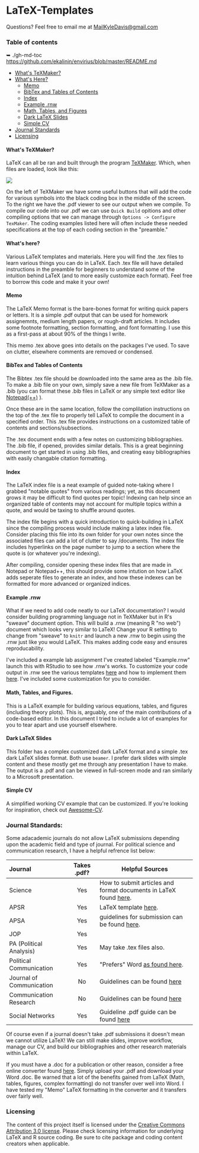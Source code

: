 
# LaTeX-Templates


Questions? Feel free to email me at MailKyleDavis@gmail.com



### Table of contents
➥ ./gh-md-toc https://github.com/ekalinin/envirius/blob/master/README.md

<!--ts-->
  * [What's TeXMaker?](#What's-TeXMaker?)
  * [What's Here?](#What's-Here)
    * [Memo](#Memo)
    * [BibTex and Tables of Contents](#BibTex-and-Tables-of-Contents)
    * [Index](#Index)
    * [Example .rnw](#Example-rnw)
    * [Math, Tables, and Figures](#Math-Tables-and-Figures)
    * [Dark LaTeX Slides](#Dark-LaTeX-Slides)
    * [Simple CV](#Simple-CV)
  * [Journal Standards](#Journal-Standards)
  * [Licensing](#Licensing)
<!--te-->


#### What's TeXMaker?
LaTeX can all be ran and built through the program [TeXMaker](http://www.xm1math.net/texmaker/). Which, when files are loaded, look like this:

  ![ ](https://raw.githubusercontent.com/KyleDavisGithub/LaTeX-Templates/master/Latex.png)
  
On the left of TeXMaker we have some useful buttons that will add the code for various symbols into the black coding box in the middle of the screen. To the right we have the .pdf viewer to see our output when we compile. To compile our code into our .pdf we can use `Quick Build` opitions and other compiling options that we can manage through `Options -> Configure TexMaker`. The coding examples listed here will often include these needed specifications at the top of each coding section in the "preamble."
 
#### What's here?
Various LaTeX templates and materials. Here you will find the .tex files to learn various things you can do in LaTeX. Each .tex file will have detailed instructions in the preamble for beginners to understand some of the intuition behind LaTeX (and to more easily customize each format). Feel free to borrow this code and make it your own! 

#### Memo
The LaTeX Memo format is the bare-bones format for writing quick papers or letters. It is a simple .pdf output that can be used for homework assignemnts, medium length papers, or rough-draft articles. It includes some footnote formatting, section formatting, and font formatting. I use this as a first-pass at about 90% of the things I write.

This memo .tex above goes into details on the packages I've used. To save on clutter, elsewhere comments are removed or condensed.

#### BibTex and Tables of Contents
The Bibtex .tex file should be downloaded into the same area as the .bib file. To make a .bib file on your own, simply save a new file from TeXMaker as a .bib (you can format these .bib files in LaTeX or any simple text editor like [Notepad(++)](https://notepad-plus-plus.org/) ). 

Once these are in the same location, follow the complilation instructions on the top of the .tex file to properly tell LaTeX to compile the document in a specified order. This .tex file provides instructions on a customized table of contents and sections/subsections. 

The .tex document ends with a few notes on customizing bibliographies. The .bib file, if opened, provides similar details. This is a great beginning document to get started in using .bib files, and creating easy bibliographies with easily changable citation formatting. 

#### Index 
The LaTeX index file is a neat example of guided note-taking where I grabbed "notable quotes" from various readings; yet, as this document grows it may be difficult to find quotes per topic! Indexing can help since an organized table of contents may not account for multiple topics within a quote, and would be taxing to shuffle around quotes. 

The index file begins with a quick introduction to quick-building in LaTeX since the compiling process would include making a latex index file. Consider placing this file into its own folder for your own notes since the associated files can add a lot of clutter to say /documents. The index file includes hyperlinks on the page number to jump to a section where the quote is (or whatever you're indexing). 

After compiling, consider opening these index files that are made in Notepad or Notepad++, this should provide some intution on how LaTeX adds seperate files to generate an index, and how these indexes can be formatted for more advanced or organized indices. 

#### Example .rnw
What if we need to add code neatly to our LaTeX documentation? I would consider building programming language not in TeXMaker but in R's "sweave" document option. This will build a .rnw (meaning R "no web") document which looks very similar to LaTeX! Change your R setting to change from "sweave" to `knitr` and launch a new .rnw to begin using the .rnw just like you would LaTeX. This makes adding code easy and ensures reproducability. 

I've included a example lab assignment I've created labeled "Example.rnw" launch this with RStudio to see how .rnw's works. To customize your code output in .rnw see the various templates [here](http://animation.r-forge.r-project.org/knitr/) and how to implement them [here]( https://github.com/yihui/knitr/blob/master/inst/examples/knitr-themes.Rnw). I've included some customization for you to consider.

#### Math, Tables, and Figures.
This is a LaTeX example for building various equations, tables, and figures (including theory plots). This is, arguably, one of the main contributions of a code-based editor. In this document I tried to include a lot of examples for you to tear apart and use yourself elsewhere. 

#### Dark LaTeX Slides
This folder has a complex customized dark LaTeX format and a simple .tex dark LaTeX slides format. Both use `beamer`. I prefer dark slides with simple content and these mostly get me through any presentation I have to make. The output is a .pdf and can be viewed in full-screen mode and ran similarly to a Microsoft presentation. 

#### Simple CV
A simplified working CV example that can be customized. If you're looking for inspiration, check out [Awesome-CV](https://github.com/posquit0/Awesome-CV).


### Journal Standards:

Some adacademic journals do not allow LaTeX submissions depending upon the academic field and type of journal. For political science and communication research, I have a helpful refrence list below:

| Journal | Takes .pdf? | Helpful Sources |
| :--- | :---: | --- |
| Science | Yes | How to submit articles and format documents in LaTeX found [here](http://www.sciencemag.org/site/feature/contribinfo/prep/TeX_help/scifile.pdf).  |
| APSR | Yes | LaTeX template [here](https://www.overleaf.com/latex/templates/american-political-%20science-review-aspr-submission-%20template/fxffppspqczt#.WftFOmhSxPa). |
| APSA | Yes | guidelines for submission can be found [here](https://ajps.org/guidelines-for-manuscripts/).|
| JOP   | Yes |   |
| PA (Political Analysis) | Yes | May take .tex files also.  |
| Political Communication | Yes | "Prefers" Word [as found here](http://www.tandfonline.com/action/authorSubmission?show=instructions&journalCode=upcp20). |
| Journal of Communication | No | Guidelines can be found [here](http://onlinelibrary.wiley.com/journal/10.1111/(ISSN)1460-2466/homepage/ForAuthors.html) |
| Communication Research | No | Guidelines can be found [here](https://us.sagepub.com/en-us/nam/journal/communication-research#submission-guidelines) |
| Social Networks | Yes | Guideline .pdf  guide can be found [here](https://www.journals.elsevier.com/social-networks/policies) |

Of course even if a journal doesn't take .pdf submissions it doesn't mean we cannot utilize LaTeX! We can still make slides, improve workflow, manage our CV, and build our bibliographies and other research materials within LaTeX. 

If you must have a .doc for a publication or other reason, consider a free online converter found [here](http://pdf2doc.com/). Simply upload your .pdf and download your Word .doc. Be warned that a lot of the benefits gained from LaTeX (Math, tables, figures, complex formatting) do not transfer over well into Word. I have tested my "Memo" LaTeX formatting in the converter and it transfers over fairly well. 

### Licensing
The content of this project itself is licensed under the [Creative Commons Attribution 3.0 license](https://creativecommons.org/licenses/by/3.0/us/deed.en_US). Please check licensing information for underlying LaTeX and R source coding. Be sure to cite package and coding content creators when applicable. 
